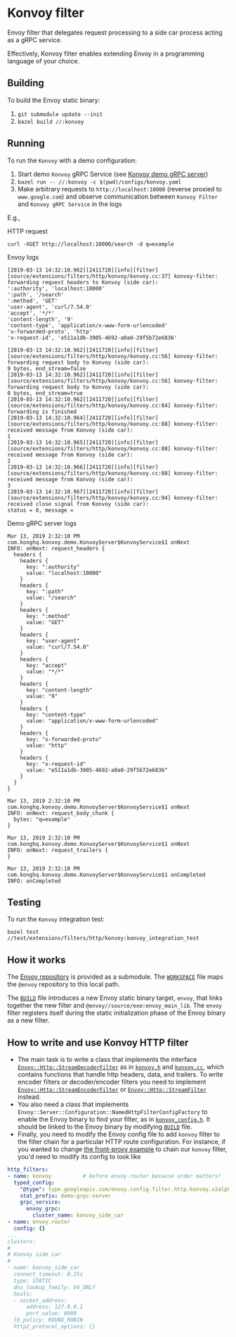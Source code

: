 # Konvoy filter

Envoy filter that delegates request processing to a side car process
acting as a gRPC service.

Effectively, Konvoy filter enables extending Envoy in a programming language 
of your choice.   

## Building

To build the Envoy static binary:

1. `git submodule update --init`
2. `bazel build //:konvoy`

## Running

To run the `Konvoy` with a demo configuration:

1. Start demo `Konvoy` gRPC Service (see [Konvoy demo gRPC server][konvoy-grpc-demo-java])
2. `bazel run -- //:konvoy -c $(pwd)/configs/konvoy.yaml `
3. Make arbitrary requests to `http://localhost:10000` (reverse proxied to `www.google.com`)
and observe communication between `Konvoy Filter` and `Konvoy gRPC Service` in the logs

E.g.,

HTTP request
```
curl -XGET http://localhost:10000/search -d q=example
```

Envoy logs
```
[2019-03-13 14:32:10.962][2411720][info][filter] [source/extensions/filters/http/konvoy/konvoy.cc:37] konvoy-filter: forwarding request headers to Konvoy (side car):
':authority', 'localhost:10000'
':path', '/search'
':method', 'GET'
'user-agent', 'curl/7.54.0'
'accept', '*/*'
'content-length', '9'
'content-type', 'application/x-www-form-urlencoded'
'x-forwarded-proto', 'http'
'x-request-id', 'e511a1db-3905-4692-a0a0-29f5b72e6836'

[2019-03-13 14:32:10.962][2411720][info][filter] [source/extensions/filters/http/konvoy/konvoy.cc:56] konvoy-filter: forwarding request body to Konvoy (side car):
9 bytes, end_stream=false
[2019-03-13 14:32:10.962][2411720][info][filter] [source/extensions/filters/http/konvoy/konvoy.cc:56] konvoy-filter: forwarding request body to Konvoy (side car):
0 bytes, end_stream=true
[2019-03-13 14:32:10.962][2411720][info][filter] [source/extensions/filters/http/konvoy/konvoy.cc:84] konvoy-filter: forwarding is finished
[2019-03-13 14:32:10.964][2411720][info][filter] [source/extensions/filters/http/konvoy/konvoy.cc:88] konvoy-filter: received message from Konvoy (side car):
1
[2019-03-13 14:32:10.965][2411720][info][filter] [source/extensions/filters/http/konvoy/konvoy.cc:88] konvoy-filter: received message from Konvoy (side car):
2
[2019-03-13 14:32:10.966][2411720][info][filter] [source/extensions/filters/http/konvoy/konvoy.cc:88] konvoy-filter: received message from Konvoy (side car):
3
[2019-03-13 14:32:10.967][2411720][info][filter] [source/extensions/filters/http/konvoy/konvoy.cc:94] konvoy-filter: received close signal from Konvoy (side car):
status = 0, message = 
``` 

Demo gRPC server logs
```
Mar 13, 2019 2:32:10 PM com.konghq.konvoy.demo.KonvoyServer$KonvoyService$1 onNext
INFO: onNext: request_headers {
  headers {
    headers {
      key: ":authority"
      value: "localhost:10000"
    }
    headers {
      key: ":path"
      value: "/search"
    }
    headers {
      key: ":method"
      value: "GET"
    }
    headers {
      key: "user-agent"
      value: "curl/7.54.0"
    }
    headers {
      key: "accept"
      value: "*/*"
    }
    headers {
      key: "content-length"
      value: "9"
    }
    headers {
      key: "content-type"
      value: "application/x-www-form-urlencoded"
    }
    headers {
      key: "x-forwarded-proto"
      value: "http"
    }
    headers {
      key: "x-request-id"
      value: "e511a1db-3905-4692-a0a0-29f5b72e6836"
    }
  }
}

Mar 13, 2019 2:32:10 PM com.konghq.konvoy.demo.KonvoyServer$KonvoyService$1 onNext
INFO: onNext: request_body_chunk {
  bytes: "q=example"
}

Mar 13, 2019 2:32:10 PM com.konghq.konvoy.demo.KonvoyServer$KonvoyService$1 onNext
INFO: onNext: request_trailers {
}

Mar 13, 2019 2:32:10 PM com.konghq.konvoy.demo.KonvoyServer$KonvoyService$1 onCompleted
INFO: onCompleted
```

## Testing

To run the `Konvoy` integration test:

`bazel test //test/extensions/filters/http/konvoy:konvoy_integration_test`

## How it works

The [Envoy repository](https://github.com/envoyproxy/envoy/) is provided as a submodule.
The [`WORKSPACE`](WORKSPACE) file maps the `@envoy` repository to this local path.

The [`BUILD`](BUILD) file introduces a new Envoy static binary target, `envoy`,
that links together the new filter and `@envoy//source/exe:envoy_main_lib`. The
`envoy` filter registers itself during the static initialization phase of the
Envoy binary as a new filter.

## How to write and use Konvoy HTTP filter

- The main task is to write a class that implements the interface
 [`Envoy::Http::StreamDecoderFilter`][StreamDecoderFilter] as in
 [`konvoy.h`](source/extensions/filters/http/konvoy/konvoy.h) and [`konvoy.cc`](source/extensions/filters/http/konvoy/konvoy.cc),
 which contains functions that handle http headers, data, and trailers.
 To write encoder filters or decoder/encoder filters
 you need to implement 
 [`Envoy::Http::StreamEncoderFilter`][StreamEncoderFilter] or
 [`Envoy::Http::StreamFilter`][StreamFilter] instead.
- You also need a class that implements 
 `Envoy::Server::Configuration::NamedHttpFilterConfigFactory`
 to enable the Envoy binary to find your filter,
 as in [`konvoy_config.h`](source/extensions/filters/http/konvoy/config.h).
 It should be linked to the Envoy binary by modifying [`BUILD`][BUILD] file.
- Finally, you need to modify the Envoy config file to add `konvoy` filter to the
 filter chain for a particular HTTP route configuration. For instance, if you
 wanted to change [the front-proxy example][front-envoy.yaml] to chain our
 `konvoy` filter, you'd need to modify its config to look like

```yaml
http_filters:
- name: konvoy          # before envoy.router because order matters!
  typed_config:
    "@type": type.googleapis.com/envoy.config.filter.http.konvoy.v2alpha.Konvoy
    stat_prefix: demo-grpc-server
    grpc_service:
      envoy_grpc:
        cluster_name: konvoy_side_car
- name: envoy.router
  config: {}
...
clusters:
#
# Konvoy side car
#
- name: konvoy_side_car
  connect_timeout: 0.25s
  type: STATIC
  dns_lookup_family: V4_ONLY
  hosts:
  - socket_address:
      address: 127.0.0.1
      port_value: 8980
  lb_policy: ROUND_ROBIN
  http2_protocol_options: {}
```
 
[StreamDecoderFilter]: https://github.com/envoyproxy/envoy/blob/b2610c84aeb1f75c804d67effcb40592d790e0f1/include/envoy/http/filter.h#L300
[StreamEncoderFilter]: https://github.com/envoyproxy/envoy/blob/b2610c84aeb1f75c804d67effcb40592d790e0f1/include/envoy/http/filter.h#L413
[StreamFilter]: https://github.com/envoyproxy/envoy/blob/b2610c84aeb1f75c804d67effcb40592d790e0f1/include/envoy/http/filter.h#L462
[BUILD]: BUILD
[front-envoy.yaml]: https://github.com/envoyproxy/envoy/blob/b2610c84aeb1f75c804d67effcb40592d790e0f1/examples/front-proxy/front-envoy.yaml#L28
[konvoy-grpc-demo-java]: https://github.com/Kong/konvoy-grpc-demo-java
